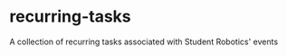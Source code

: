 recurring-tasks
===============

A collection of recurring tasks associated with Student Robotics' events
